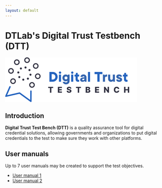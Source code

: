 ```yaml
---
layout: default
---
```

# DTLab's Digital Trust Testbench (DTT)

<img src="images/dtt-logo.svg"  />

## Introduction
**Digital Trust Test Bench (DTT)** is a quality assurance tool for digital credential solutions, allowing governments and organizations to put digital credentials to the test to make sure they work with other platforms.

## User manuals
Up to 7 user manuals may be created to support the test objectives.

* [User manual 1](user_manual_1.md)
* [User manual 2](user_manual_2.md)

